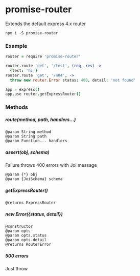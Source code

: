# promise-router

Extends the default express 4.x router

```
npm i -S promise-router
```

### Example

```coffee
router = require 'promise-router'

router.route 'get', '/test', (req, res) ->
  {test: 'hi'}
router.route 'get', '/404', ->
  throw new router.Error status: 400, detail: 'not found'

app = express()
app.use router.getExpressRouter()
```

### Methods

##### route(method, path, handlers...)

```
@param String method
@param String path
@param Function... handlers
```

##### assert(obj, schema)

Failure throws 400 errors with Joi message

```
@param {*} obj
@param {JoiSchema} schema
```

##### getExpressRouter()

```
@returns ExpressRouter
```

##### new Error({status, detail})

```
@constructor
@param opts
@param opts.status
@param opts.detail
@returns RouterError
```

##### 500 errors

Just throw

